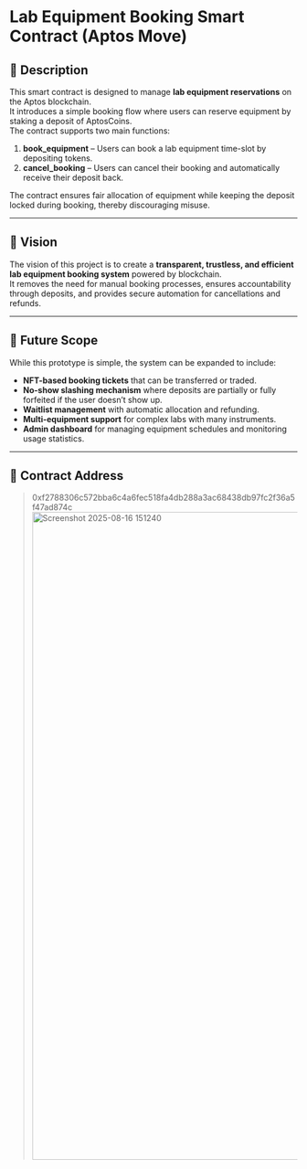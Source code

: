 # Lab Equipment Booking Smart Contract (Aptos Move)

## 📖 Description
This smart contract is designed to manage **lab equipment reservations** on the Aptos blockchain.  
It introduces a simple booking flow where users can reserve equipment by staking a deposit of AptosCoins.  
The contract supports two main functions:
1. **book_equipment** – Users can book a lab equipment time-slot by depositing tokens.
2. **cancel_booking** – Users can cancel their booking and automatically receive their deposit back.

The contract ensures fair allocation of equipment while keeping the deposit locked during booking, thereby discouraging misuse.

---

## 🎯 Vision
The vision of this project is to create a **transparent, trustless, and efficient lab equipment booking system** powered by blockchain.  
It removes the need for manual booking processes, ensures accountability through deposits, and provides secure automation for cancellations and refunds.

---

## 🚀 Future Scope
While this prototype is simple, the system can be expanded to include:
- **NFT-based booking tickets** that can be transferred or traded.  
- **No-show slashing mechanism** where deposits are partially or fully forfeited if the user doesn’t show up.  
- **Waitlist management** with automatic allocation and refunding.  
- **Multi-equipment support** for complex labs with many instruments.  
- **Admin dashboard** for managing equipment schedules and monitoring usage statistics.  

---

## 📌 Contract Address
> 0xf2788306c572bba6c4a6fec518fa4db288a3ac68438db97fc2f36a5f47ad874c
> <img width="1871" height="1134" alt="Screenshot 2025-08-16 151240" src="https://github.com/user-attachments/assets/1e831631-8156-4c38-b6ff-076b5df6bd00" />


